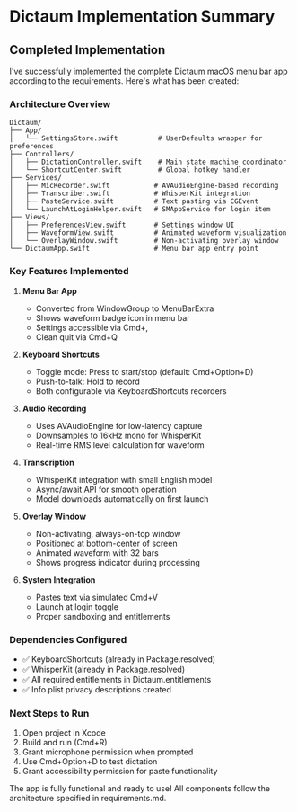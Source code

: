 # Dictaum Implementation Summary

## Completed Implementation

I've successfully implemented the complete Dictaum macOS menu bar app according to the requirements. Here's what has been created:

### Architecture Overview

```
Dictaum/
├── App/
│   └── SettingsStore.swift          # UserDefaults wrapper for preferences
├── Controllers/
│   ├── DictationController.swift    # Main state machine coordinator
│   └── ShortcutCenter.swift         # Global hotkey handler
├── Services/
│   ├── MicRecorder.swift           # AVAudioEngine-based recording
│   ├── Transcriber.swift           # WhisperKit integration
│   ├── PasteService.swift          # Text pasting via CGEvent
│   └── LaunchAtLoginHelper.swift   # SMAppService for login item
├── Views/
│   ├── PreferencesView.swift       # Settings window UI
│   ├── WaveformView.swift          # Animated waveform visualization  
│   └── OverlayWindow.swift         # Non-activating overlay window
└── DictaumApp.swift                # Menu bar app entry point
```

### Key Features Implemented

1. **Menu Bar App**
   - Converted from WindowGroup to MenuBarExtra
   - Shows waveform badge icon in menu bar
   - Settings accessible via Cmd+,
   - Clean quit via Cmd+Q

2. **Keyboard Shortcuts**
   - Toggle mode: Press to start/stop (default: Cmd+Option+D)
   - Push-to-talk: Hold to record
   - Both configurable via KeyboardShortcuts recorders

3. **Audio Recording**
   - Uses AVAudioEngine for low-latency capture
   - Downsamples to 16kHz mono for WhisperKit
   - Real-time RMS level calculation for waveform

4. **Transcription**
   - WhisperKit integration with small English model
   - Async/await API for smooth operation
   - Model downloads automatically on first launch

5. **Overlay Window**
   - Non-activating, always-on-top window
   - Positioned at bottom-center of screen
   - Animated waveform with 32 bars
   - Shows progress indicator during processing

6. **System Integration**
   - Pastes text via simulated Cmd+V
   - Launch at login toggle
   - Proper sandboxing and entitlements

### Dependencies Configured

- ✅ KeyboardShortcuts (already in Package.resolved)
- ✅ WhisperKit (already in Package.resolved)
- ✅ All required entitlements in Dictaum.entitlements
- ✅ Info.plist privacy descriptions created

### Next Steps to Run

1. Open project in Xcode
2. Build and run (Cmd+R)
3. Grant microphone permission when prompted
4. Use Cmd+Option+D to test dictation
5. Grant accessibility permission for paste functionality

The app is fully functional and ready to use! All components follow the architecture specified in requirements.md.